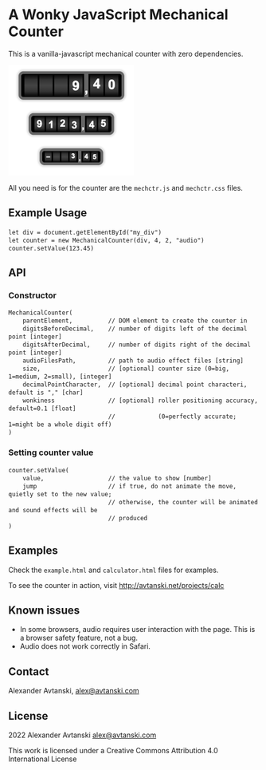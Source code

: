 # A Wonky JavaScript Mechanical Counter

This is a vanilla-javascript mechanical counter with zero dependencies.

![Examples](sizes.png)

All you need is for the counter are the ``mechctr.js`` and ``mechctr.css`` files.


## Example Usage

```
let div = document.getElementById("my_div")
let counter = new MechanicalCounter(div, 4, 2, "audio")
counter.setValue(123.45)
```


## API

### Constructor

  ```
  MechanicalCounter(
      parentElement,          // DOM element to create the counter in
      digitsBeforeDecimal,    // number of digits left of the decimal point [integer]
      digitsAfterDecimal,     // number of digits right of the decimal point [integer]
      audioFilesPath,         // path to audio effect files [string]
      size,                   // [optional] counter size (0=big, 1=medium, 2=small), [integer]
      decimalPointCharacter,  // [optional] decimal point characteri, default is "," [char]
      wonkiness               // [optional] roller positioning accuracy, default=0.1 [float]
                              //            (0=perfectly accurate; 1=might be a whole digit off)
  )
  ```
  
### Setting counter value

  ```
  counter.setValue(
      value,                  // the value to show [number]
      jump                    // if true, do not animate the move, quietly set to the new value;
                              // otherwise, the counter will be animated and sound effects will be
                              // produced
  )
  ```


## Examples

Check the ``example.html`` and ``calculator.html`` files for examples.

To see the counter in action, visit http://avtanski.net/projects/calc


## Known issues

* In some browsers, audio requires user interaction with the page. This is a browser safety feature, not a bug.
* Audio does not work correctly in Safari.


## Contact

Alexander Avtanski, alex@avtanski.com


## License

2022 Alexander Avtanski <alex@avtanski.com>

This work is licensed under a Creative Commons Attribution 4.0 International License